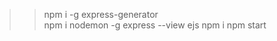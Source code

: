 >> npm i -g express-generator                                                                                                                           
>> npm i nodemon -g
>> express --view ejs
>> npm i
>> npm start